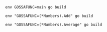 ```env GOSSAFUNC=main go build```

```env "GOSSAFUNC=(*Numbers).Add" go build```

```env "GOSSAFUNC=(*Numbers).Average" go build```

